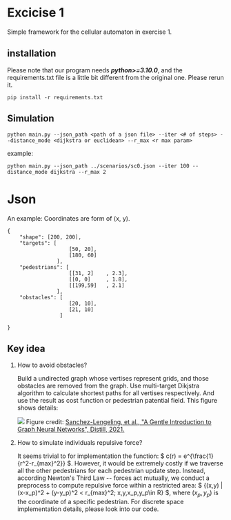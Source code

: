 # Excicise 1

Simple framework for the cellular automaton in exercise 1.

## installation

Please note that our program needs ***python>=3.10.0***, and the requirements.txt file is a little bit different from the original one. Please rerun it.

```
pip install -r requirements.txt 
```

## Simulation

```
python main.py --json_path <path of a json file> --iter <# of steps> --distance_mode <dijkstra or euclidean> --r_max <r max param>
```

example:

```
python main.py --json_path ../scenarios/sc0.json --iter 100 --distance_mode dijkstra --r_max 2
```

# Json

An example:
Coordinates are form of (x, y).

```
{
    "shape": [200, 200],
    "targets": [
                    [50, 20],
                    [180, 60]
                ],
    "pedestrians": [
                    [[31, 2]    , 2.3],
                    [[0, 0]     , 1.8],
                    [[199,59]   , 2.1]
                ],
    "obstacles": [
                    [20, 10],
                    [21, 10]
                 ]
            
}
```
## Key idea
1. How to avoid obstacles?
    
    Build a undirected graph whose vertises represent grids, and those obstacles are removed from the graph. Use multi-target Dikjstra algorithm to calculate shortest paths for all vertises respectively. And use the result as cost function or pedestrian patential field. This figure shows details:
    
    ![](../imgs/graph1.png)
    Figure credit: [Sanchez-Lengeling, et al., "A Gentle Introduction to Graph Neural Networks", Distill, 2021.](https://distill.pub/2021/gnn-intro/)

2. How to simulate individuals repulsive force?

    It seems trivial to for implementation the function: $ c(r) = e^{\frac{1}{r^2-r_{max}^2}} $. However, it would be extremely costly if we traverse all the other pedestrians for each pedestrian update step. Instead, according Newton's Third Law -- forces act mutually, we conduct a preprocess to compute repulsive force within a restricted area: $ \{(x,y) | (x-x_p)^2 + (y-y_p)^2 < r_{max}^2; x,y,x_p,y_p\in R\} $, where $(x_p, y_p)$ is the coordinate of a specific pedestrian. For discrete space implementation details, please look into our code.
    